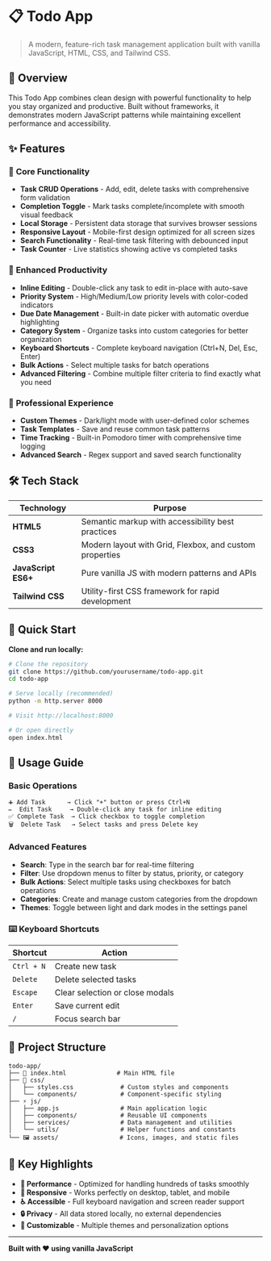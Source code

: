 # 📋 Todo App

> A modern, feature-rich task management application built with vanilla JavaScript, HTML, CSS, and Tailwind CSS.

## 🌟 Overview

This Todo App combines clean design with powerful functionality to help you stay organized and productive. Built without frameworks, it demonstrates modern JavaScript patterns while maintaining excellent performance and accessibility.

## ✨ Features

### 🎯 **Core Functionality**
- **Task CRUD Operations** - Add, edit, delete tasks with comprehensive form validation
- **Completion Toggle** - Mark tasks complete/incomplete with smooth visual feedback
- **Local Storage** - Persistent data storage that survives browser sessions
- **Responsive Layout** - Mobile-first design optimized for all screen sizes
- **Search Functionality** - Real-time task filtering with debounced input
- **Task Counter** - Live statistics showing active vs completed tasks

### 🚀 **Enhanced Productivity**
- **Inline Editing** - Double-click any task to edit in-place with auto-save
- **Priority System** - High/Medium/Low priority levels with color-coded indicators
- **Due Date Management** - Built-in date picker with automatic overdue highlighting
- **Category System** - Organize tasks into custom categories for better organization
- **Keyboard Shortcuts** - Complete keyboard navigation (Ctrl+N, Del, Esc, Enter)
- **Bulk Actions** - Select multiple tasks for batch operations
- **Advanced Filtering** - Combine multiple filter criteria to find exactly what you need

### 🎨 **Professional Experience**
- **Custom Themes** - Dark/light mode with user-defined color schemes
- **Task Templates** - Save and reuse common task patterns
- **Time Tracking** - Built-in Pomodoro timer with comprehensive time logging
- **Advanced Search** - Regex support and saved search functionality

## 🛠️ Tech Stack

| Technology | Purpose |
|------------|---------|
| **HTML5** | Semantic markup with accessibility best practices |
| **CSS3** | Modern layout with Grid, Flexbox, and custom properties |
| **JavaScript ES6+** | Pure vanilla JS with modern patterns and APIs |
| **Tailwind CSS** | Utility-first CSS framework for rapid development |

## 🚀 Quick Start

**Clone and run locally:**

```bash
# Clone the repository
git clone https://github.com/yourusername/todo-app.git
cd todo-app

# Serve locally (recommended)
python -m http.server 8000

# Visit http://localhost:8000

# Or open directly
open index.html
```

## 📖 Usage Guide

### Basic Operations
```
➕ Add Task      → Click "+" button or press Ctrl+N
✏️  Edit Task     → Double-click any task for inline editing  
✅ Complete Task  → Click checkbox to toggle completion
🗑️  Delete Task   → Select tasks and press Delete key
```

### Advanced Features
- **Search**: Type in the search bar for real-time filtering
- **Filter**: Use dropdown menus to filter by status, priority, or category
- **Bulk Actions**: Select multiple tasks using checkboxes for batch operations
- **Categories**: Create and manage custom categories from the dropdown
- **Themes**: Toggle between light and dark modes in the settings panel

### ⌨️ Keyboard Shortcuts

| Shortcut | Action |
|----------|--------|
| `Ctrl + N` | Create new task |
| `Delete` | Delete selected tasks |
| `Escape` | Clear selection or close modals |
| `Enter` | Save current edit |
| `/` | Focus search bar |

## 📁 Project Structure

```
todo-app/
├── 📄 index.html              # Main HTML file
├── 🎨 css/
│   ├── styles.css             # Custom styles and components
│   └── components/            # Component-specific styling
├── ⚡ js/
│   ├── app.js                 # Main application logic
│   ├── components/            # Reusable UI components
│   ├── services/              # Data management and utilities
│   └── utils/                 # Helper functions and constants
└── 🖼️ assets/                 # Icons, images, and static files
```

## 🎯 Key Highlights

- **🚀 Performance** - Optimized for handling hundreds of tasks smoothly
- **📱 Responsive** - Works perfectly on desktop, tablet, and mobile
- **♿ Accessible** - Full keyboard navigation and screen reader support
- **🔒 Privacy** - All data stored locally, no external dependencies
- **🎨 Customizable** - Multiple themes and personalization options

---

**Built with ❤️ using vanilla JavaScript**
